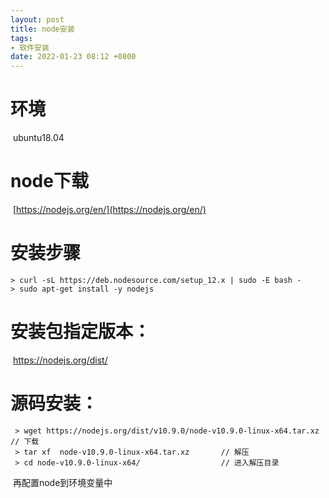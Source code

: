 ```yaml
---
layout: post
title: node安装
tags: 
- 软件安装
date: 2022-01-23 08:12 +0800
---
```




# 环境

​	ubuntu18.04

# node下载

​		[https://nodejs.org/en/](https://nodejs.org/en/)



# 安装步骤

```
> curl -sL https://deb.nodesource.com/setup_12.x | sudo -E bash -
> sudo apt-get install -y nodejs
```



# 安装包指定版本：

​	https://nodejs.org/dist/

# 源码安装：

```
 > wget https://nodejs.org/dist/v10.9.0/node-v10.9.0-linux-x64.tar.xz    // 下载
 > tar xf  node-v10.9.0-linux-x64.tar.xz       // 解压
 > cd node-v10.9.0-linux-x64/                  // 进入解压目录
```

​	再配置node到环境变量中



​	







